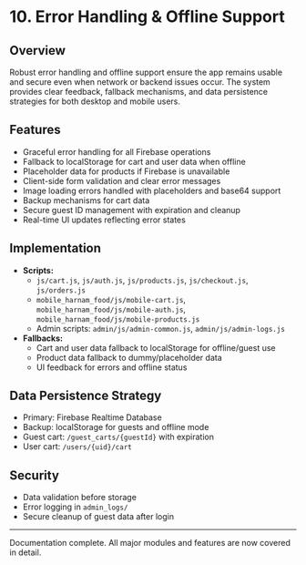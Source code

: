 # 10. Error Handling & Offline Support

## Overview
Robust error handling and offline support ensure the app remains usable and secure even when network or backend issues occur. The system provides clear feedback, fallback mechanisms, and data persistence strategies for both desktop and mobile users.

## Features
- Graceful error handling for all Firebase operations
- Fallback to localStorage for cart and user data when offline
- Placeholder data for products if Firebase is unavailable
- Client-side form validation and clear error messages
- Image loading errors handled with placeholders and base64 support
- Backup mechanisms for cart data
- Secure guest ID management with expiration and cleanup
- Real-time UI updates reflecting error states

## Implementation
- **Scripts:**
  - `js/cart.js`, `js/auth.js`, `js/products.js`, `js/checkout.js`, `js/orders.js`
  - `mobile_harnam_food/js/mobile-cart.js`, `mobile_harnam_food/js/mobile-auth.js`, `mobile_harnam_food/js/mobile-products.js`
  - Admin scripts: `admin/js/admin-common.js`, `admin/js/admin-logs.js`
- **Fallbacks:**
  - Cart and user data fallback to localStorage for offline/guest use
  - Product data fallback to dummy/placeholder data
  - UI feedback for errors and offline status

## Data Persistence Strategy
- Primary: Firebase Realtime Database
- Backup: localStorage for guests and offline mode
- Guest cart: `/guest_carts/{guestId}` with expiration
- User cart: `/users/{uid}/cart`

## Security
- Data validation before storage
- Error logging in `admin_logs/`
- Secure cleanup of guest data after login

---
Documentation complete. All major modules and features are now covered in detail.
